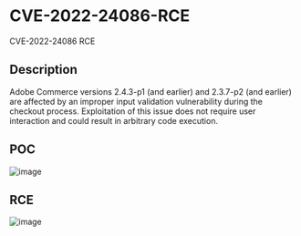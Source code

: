# CVE-2022-24086-RCE
CVE-2022-24086  RCE


## Description
Adobe Commerce versions 2.4.3-p1 (and earlier) and 2.3.7-p2 (and earlier) are affected by an improper input validation vulnerability during the checkout process. Exploitation of this issue does not require user interaction and could result in arbitrary code execution.

## POC

![image](https://user-images.githubusercontent.com/18260135/155713791-49aa3cfd-d1a0-4f54-8de9-5a22eb1bf93c.png)


## RCE
![image](https://user-images.githubusercontent.com/96327503/155839289-1a0829d1-e02d-449e-93cf-bbe5c9881642.png)
